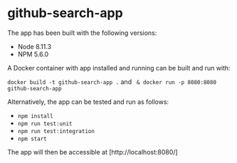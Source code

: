 # github-search-app

The app has been built with the following versions:
 - Node 8.11.3
 - NPM 5.6.0

A Docker container with app installed and running can be built and run with:

`docker build -t github-search-app .` and ` & docker run -p 8080:8080 github-search-app`

Alternatively, the app can be tested and run as follows:
 - `npm install`
 - `npm run test:unit`
 - `npm run test:integration`
 - `npm start`

The app will then be accessible at [http://localhost:8080/]
